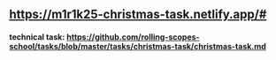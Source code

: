## https://m1r1k25-christmas-task.netlify.app/#

#### technical task: https://github.com/rolling-scopes-school/tasks/blob/master/tasks/christmas-task/christmas-task.md
